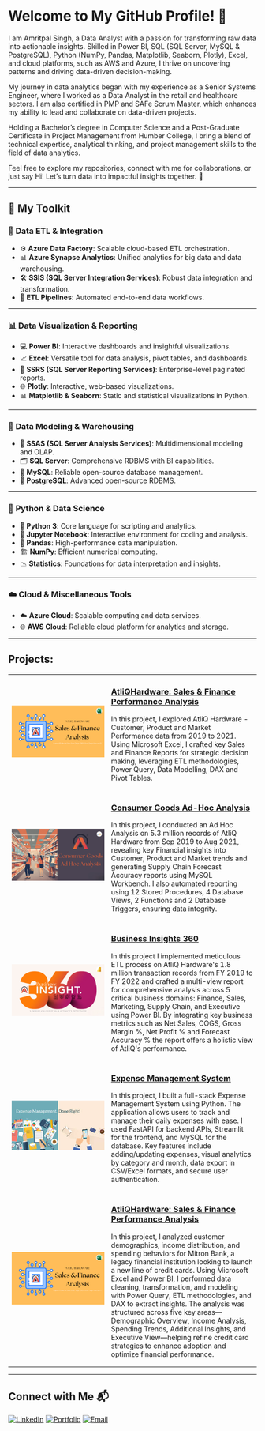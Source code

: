 # Welcome to My GitHub Profile! 🚀  
I am Amritpal Singh, a Data Analyst with a passion for transforming raw data into actionable insights. Skilled in Power BI, SQL (SQL Server, MySQL & PostgreSQL), Python (NumPy, Pandas, Matplotlib, Seaborn, Plotly), Excel, and cloud platforms, such as AWS and Azure, I thrive on uncovering patterns and driving data-driven decision-making.

My journey in data analytics began with my experience as a Senior Systems Engineer, where I worked as a Data Analyst in the retail and healthcare sectors. I am also certified in PMP and SAFe Scrum Master, which enhances my ability to lead and collaborate on data-driven projects.

Holding a Bachelor’s degree in Computer Science and a Post-Graduate Certificate in Project Management from Humber College, I bring a blend of technical expertise, analytical thinking, and project management skills to the field of data analytics.

Feel free to explore my repositories, connect with me for collaborations, or just say Hi! Let’s turn data into impactful insights together. 🚀


---

## 🧰 My Toolkit

### 🔄 **Data ETL & Integration**
- ⚙️ **Azure Data Factory**: Scalable cloud-based ETL orchestration.
- 📊 **Azure Synapse Analytics**: Unified analytics for big data and data warehousing.
- 🛠️ **SSIS (SQL Server Integration Services)**: Robust data integration and transformation.
- 🔄 **ETL Pipelines**: Automated end-to-end data workflows.

---

### 📊 **Data Visualization & Reporting**
- 💻 **Power BI**: Interactive dashboards and insightful visualizations.
- 📈 **Excel**: Versatile tool for data analysis, pivot tables, and dashboards.
- 🧾 **SSRS (SQL Server Reporting Services)**: Enterprise-level paginated reports.
- 🌐 **Plotly**: Interactive, web-based visualizations.
- 📊 **Matplotlib & Seaborn**: Static and statistical visualizations in Python.

---

### 🧠 **Data Modeling & Warehousing**
- 🧮 **SSAS (SQL Server Analysis Services)**: Multidimensional modeling and OLAP.
- 🗂️ **SQL Server**: Comprehensive RDBMS with BI capabilities.
- 🐬 **MySQL**: Reliable open-source database management.
- 🐘 **PostgreSQL**: Advanced open-source RDBMS.

---

### 🐍 **Python & Data Science**
- 🐍 **Python 3**: Core language for scripting and analytics.
- 📓 **Jupyter Notebook**: Interactive environment for coding and analysis.
- 🐼 **Pandas**: High-performance data manipulation.
- 🏗️ **NumPy**: Efficient numerical computing.
- 📉 **Statistics**: Foundations for data interpretation and insights.

---

### ☁️ **Cloud & Miscellaneous Tools**
- ☁️ **Azure Cloud**: Scalable computing and data services.
- 🌐 **AWS Cloud**: Reliable cloud platform for analytics and storage.

---

## Projects:

<table>
  <tr>
    <td width="40%">
      <img src="https://github.com/amrit4385/amrit4385/blob/main/Pictures/AtliQ%20Hardware%20-%20S%26F%20Analysis%20Project%20Thumbnail%2BIcon.png" width="100%" alt="AtliQHardware: Sales & Finance Performance Analysis">
    </td>
    <td width="60%">
      <h3><a href="https://github.com/amrit4385/Excel-Sales_Analytics">AtliQHardware: Sales & Finance Performance Analysis</a></h3>
      <p>
        In this project, I explored AtliQ Hardware - Customer, Product and Market Performance data from 2019 to 2021. Using Microsoft Excel, I crafted key Sales and Finance Reports for strategic decision making, leveraging ETL methodologies, Power Query, Data Modelling, DAX and Pivot Tables.
      </p>
    </td>
  </tr>
  <tr>
    <td width="40%">
      <img src="https://github.com/amrit4385/amrit4385/blob/main/Pictures/AH%20Consumer%20Goods%20-%20Ad%20Hoc%20Analysis%20Project%20Thumbnail%2BIcon%20(2)%20(1).png" width="100%" alt="Consumer Goods Ad-Hoc Analysis">
    </td>
    <td width="60%">
      <h3><a href="https://github.com/amrit4385/Ad-Hoc-Insights">Consumer Goods Ad-Hoc Analysis</a></h3>
      <p>
        In this project, I conducted an Ad Hoc Analysis on 5.3 million records of AtliQ Hardware from Sep 2019 to Aug 2021, revealing key Financial insights into Customer, Product and Market trends and generating Supply Chain Forecast Accuracy reports using MySQL Workbench. I also automated reporting using 12 Stored Procedures, 4 Database Views, 2 Functions and 2 Database Triggers, ensuring data integrity.
      </p>
    </td>
  </tr>
  <tr>
    <td width="40%">
      <img src="https://github.com/amrit4385/amrit4385/blob/main/Pictures/BI%20360%20Project%20Thumbnail%2BLogo%20(1)-Photoroom.png" alt="Business Insights 360">
    </td>
    <td width="60%">
      <h3><a href="https://github.com/amrit4385/Business_Insight_360">Business Insights 360</a></h3>
      <p>
        In this project I implemented meticulous ETL process on AtliQ Hardware's 1.8 million transaction records from FY 2019 to FY 2022 and crafted a multi-view report for comprehensive analysis across 5 critical business domains: Finance, Sales, Marketing, Supply Chain, and Executive using Power BI. By integrating key business metrics such as Net Sales, COGS, Gross Margin %, Net Profit % and Forecast Accuracy % the report offers a holistic view of AtliQ's performance.
      </p>
    </td>
  </tr>
  <tr>
    <td width="40%">
      <img src="https://github.com/amrit4385/amrit4385/blob/main/Pictures/images.jpeg" width="100%" alt="Expense Management System">
    </td>
    <td width="60%">
      <h3><a href="https://github.com/amrit4385/Expense-Management">Expense Management System</a></h3>
      <p>
        In this project, I built a full-stack Expense Management System using Python. The application allows users to track and manage their daily expenses with ease. I used FastAPI for backend APIs, Streamlit for the frontend, and MySQL for the database. Key features include adding/updating expenses, visual analytics by category and month, data export in CSV/Excel formats, and secure user authentication.
      </p>
    </td>
  </tr>
  <tr>
    <td width="40%">
      <img src="https://github.com/amrit4385/amrit4385/blob/main/Pictures/AtliQ%20Hardware%20-%20S%26F%20Analysis%20Project%20Thumbnail%2BIcon.png" width="100%" alt="Mitron Bank - Credit Card Analysis">
    </td>
    <td width="60%">
      <h3><a href="https://github.com/amrit4385/MitronBank-CreditInsight">AtliQHardware: Sales & Finance Performance Analysis</a></h3>
      <p>
        In this project, I analyzed customer demographics, income distribution, and spending behaviors for Mitron Bank, a legacy financial institution looking to launch a new line of credit cards. Using Microsoft Excel and Power BI, I performed data cleaning, transformation, and modeling with Power Query, ETL methodologies, and DAX to extract insights. The analysis was structured across five key areas—Demographic Overview, Income Analysis, Spending Trends, Additional Insights, and Executive View—helping refine credit card strategies to enhance adoption and optimize financial performance.
    </p>
    </td>
  </tr>
</table>

---

## Connect with Me 📬
[![LinkedIn](https://img.shields.io/badge/LinkedIn-blue)](https://linkedin.com/in/amrit4385)
[![Portfolio](https://img.shields.io/badge/Portfolio-grey)](https://yourportfolio.com)
[![Email](https://img.shields.io/badge/Email-red)](mailto:singhap211@gmail.com)

